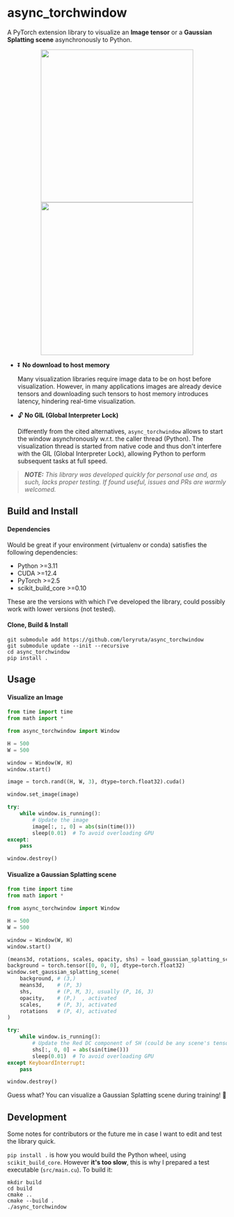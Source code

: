 # async_torchwindow

A PyTorch extension library to visualize an **Image tensor** or a **Gaussian Splatting scene** asynchronously to Python.

<p align="center">
<img src="https://github.com/user-attachments/assets/1094661a-905e-4de8-948e-d1505d785884" width="350">
<img src="https://github.com/user-attachments/assets/2c07d5e0-100a-4752-a085-0cace405a2c2" width="350">
</p>

- ⏬ **No download to host memory**

  Many visualization libraries require image data to be on host before visualization.
  However, in many applications images are already device tensors and downloading such tensors to host memory introduces latency, hindering real-time visualization.

- 🔓 **No GIL (Global Interpreter Lock)**

  Differently from the cited alternatives, `async_torchwindow` allows to start the window asynchronously w.r.t. the caller thread (Python).
  The visualization thread is started from native code and thus don't interfere with the GIL (Global Interpreter Lock), allowing Python to perform subsequent tasks at full speed.

> ***NOTE:** This library was developed quickly for personal use and, as such, lacks proper testing.
> If found useful, issues and PRs are warmly welcomed.*

## Build and Install

#### Dependencies

Would be great if your environment (virtualenv or conda) satisfies the following dependencies:

- Python >=3.11
- CUDA >=12.4
- PyTorch >=2.5
- scikit_build_core >=0.10

These are the versions with which I've developed the library, could possibly work with lower versions (not tested).

#### Clone, Build & Install

```
git submodule add https://github.com/loryruta/async_torchwindow
git submodule update --init --recursive
cd async_torchwindow
pip install .
```

## Usage

#### Visualize an Image

```py
from time import time
from math import *

from async_torchwindow import Window

H = 500
W = 500

window = Window(W, H)
window.start()

image = torch.rand((H, W, 3), dtype=torch.float32).cuda()

window.set_image(image)

try:
    while window.is_running():
        # Update the image
        image[:, :, 0] = abs(sin(time()))
        sleep(0.01)  # To avoid overloading GPU
except:
    pass

window.destroy()
```

#### Visualize a Gaussian Splatting scene

```py
from time import time
from math import *

from async_torchwindow import Window

H = 500
W = 500

window = Window(W, H)
window.start()

(means3d, rotations, scales, opacity, shs) = load_gaussian_splatting_scene(scene_dir)
background = torch.tensor([0, 0, 0], dtype=torch.float32)
window.set_gaussian_splatting_scene(
    background, # (3,)
    means3d,    # (P, 3)
    shs,        # (P, M, 3), usually (P, 16, 3)
    opacity,    # (P,)  , activated
    scales,     # (P, 3), activated
    rotations   # (P, 4), activated
)

try:
    while window.is_running():
        # Update the Red DC component of SH (could be any scene's tensor) 
        shs[:, 0, 0] = abs(sin(time()))
        sleep(0.01)  # To avoid overloading GPU
except KeyboardInterrupt:
    pass

window.destroy()
```

Guess what? You can visualize a Gaussian Splatting scene during training! 🤩

## Development

Some notes for contributors or the future me in case I want to edit and test the library quick.

`pip install .` is how you would build the Python wheel, using `scikit_build_core`.
However **it's too slow**, this is why I prepared a test executable (`src/main.cu`).
To build it:

```
mkdir build
cd build
cmake ..
cmake --build .
./async_torchwindow
```
